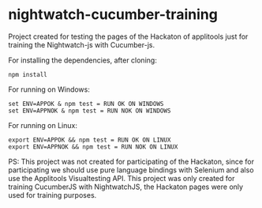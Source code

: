 # nightwatch-cucumber-training

Project created for testing the pages of the Hackaton of applitools just for training the Nightwatch-js with Cucumber-js.

For installing the dependencies, after cloning:
```
npm install
```

For running on Windows:
```
set ENV=APPOK & npm test = RUN OK ON WINDOWS
set ENV=APPNOK & npm test = RUN NOK ON WINDOWS
```

For running on Linux:
```
export ENV=APPOK && npm test = RUN OK ON LINUX
export ENV=APPNOK && npm test = RUN NOK ON LINUX
```

PS: This project was not created for participating of the Hackaton, since for participating we should use pure language bindings with Selenium and also use the Applitools Visualtesting API.
This project was only created for training CucumberJS with NightwatchJS, the Hackaton pages were only used for training purposes.
